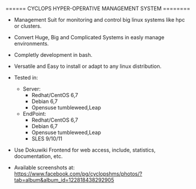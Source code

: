 ====== CYCLOPS HYPER-OPERATIVE MANAGEMENT SYSTEM ========

  - Management Suit for monitoring and control big linux systems like hpc or clusters.
  - Convert Huge, Big and Complicated Systems in easly manage environments.
  - Completly development in bash.
  - Versatile and Easy to install or adapt to any linux distribution.
  
  - Tested in:
    - Server: 
        - Redhat/CentOS 6,7
        - Debian 6,7
        - Opensuse tumbleweed,Leap
    - EndPoint: 
        - Redhat/CentOS 6,7
        - Debian 6,7
        - Opensuse tumbleweed,Leap
        - SLES 9/10/11
              
  - Use Dokuwiki Frontend for web access, include, statistics, documentation, etc.
  
  - Available screenshots at: https://www.facebook.com/pg/cyclopshms/photos/?tab=album&album_id=122818438292905
